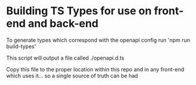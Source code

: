 # Building TS Types for use on front-end and back-end

To generate types which correspond with the openapi config run 'npm run build-types'

This script will output a file called ./openapi.d.ts

Copy this file to the proper location within this repo and in any front-end which uses it...
so a single source of truth can be had